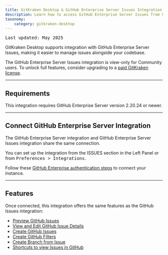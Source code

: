 ```yaml
---
title: GitKraken Desktop & GitHub Enterprise Server Issues Integration
description: Learn how to access GitHub Enterprise Server Issues from GitKraken Desktop
taxonomy:
    category: gitkraken-desktop
---
```


<kbd>Last updated: May 2025</kbd>

GitKraken Desktop supports integration with GitHub Enterprise Server Issues, making it easier to manage issues alongside your codebase.

<div class='callout callout--basic'>
    <p>The GitHub Enterprise Server Issues integration is view-only for Community users. To unlock full features, consider upgrading to a <a href="https://gitkraken.com/pricing?product=gitkraken&source=help_center">paid GitKraken license</a>.</p>
</div>

---

## Requirements

<div class='callout callout--warning'>
    <p>This integration requires GitHub Enterprise Server version 2.20.24 or newer.</p>
</div>

---

## Connect GitHub Enterprise Server Integration

The GitHub Enterprise Server integration and GitHub Enterprise Server Issues integration share the same connection.

You can set up the integration from the ISSUES section in the Left Panel or from <kbd>Preferences > Integrations</kbd>.

Follow these [GitHub Enterprise authentication steps](/integrations/github-enterprise/#github-enterprise-authentication) to connect your instance.

---

## Features

Once connected, this integration offers the same features as the GitHub Issues integration:

- [Preview GitHub Issues](/integrations/github-issues/#preview-github-issues)
- [View and Edit GitHub Issue Details](/integrations/github-issues/#view-and-edit-github-issue-details)
- [Create GitHub Issues](/integrations/github-issues/#create-new-github-issue)
- [Create GitHub Filters](/integrations/github-issues/#create-filters)
- [Create Branch from Issue](/integrations/github-issues/#create-branches-from-issue)
- [Shortcuts to view Issues in GitHub](/integrations/github-issues/#copy-issue-link-or-view-in-github)